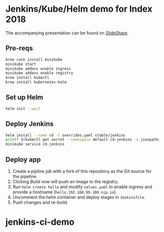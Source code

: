 # Jenkins/Kube/Helm demo for Index 2018

The accompanying presentation can be found on [SlideShare](https://www.slideshare.net/davidcurrie/continuous-delivery-to-kubernetes-with-jenkins-and-helm).

## Pre-reqs

```bash
brew cask install minikube
minikube start
minikube addons enable ingress
minikube addons enable registry
brew install kubectl
brew install kubernetes-helm
```

## Set up Helm

```bash
helm init --wait
```

## Deploy Jenkins

```bash
helm install --name cd -f overrides.yaml stable/jenkins
printf $(kubectl get secret --namespace default cd-jenkins -o jsonpath="{.data.jenkins-admin-password}" | base64 --decode);echo
minikube service cd-jenkins
```

## Deploy app

1. Create a pipline job with a fork of this repository as the Git source for the pipeline.
2. Clicking *Build now* will push an image to the registry.
3. Run `helm create hello` and modify `values.yaml` to enable ingress and provide a hostname (`hello.192.168.99.100.nip.io`).
4. Uncomment the helm container and deploy stages in `Jenkinsfile`.
5. Push changes and re-build.
# jenkins-ci-demo
